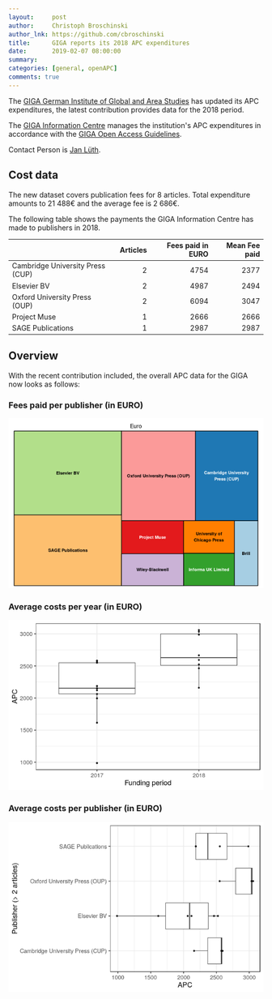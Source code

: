 ```yaml
---
layout:     post
author:     Christoph Broschinski
author_lnk: https://github.com/cbroschinski
title:      GIGA reports its 2018 APC expenditures
date:       2019-02-07 08:00:00
summary:    
categories: [general, openAPC]
comments: true
---
```




The [GIGA German Institute of Global and Area Studies](https://www.giga-hamburg.de/en) has updated its APC expenditures, the latest contribution provides data for the 2018 period.

The [GIGA Information Centre](https://www.giga-hamburg.de/en/giga-information-centre) manages the institution's APC expenditures in accordance with the [GIGA Open Access Guidelines](https://www.giga-hamburg.de/en/giga-open-access-guidelines).

Contact Person is [Jan Lüth](mailto:Jan.Lueth@giga-hamburg.de).

## Cost data



The new dataset covers publication fees for 8 articles. Total expenditure amounts to 21 488€ and the average fee is 2 686€.

The following table shows the payments the GIGA Information Centre has made to publishers in 2018.


|                                 | Articles| Fees paid in EURO| Mean Fee paid|
|:--------------------------------|--------:|-----------------:|-------------:|
|Cambridge University Press (CUP) |        2|              4754|          2377|
|Elsevier BV                      |        2|              4987|          2494|
|Oxford University Press (OUP)    |        2|              6094|          3047|
|Project Muse                     |        1|              2666|          2666|
|SAGE Publications                |        1|              2987|          2987|

## Overview

With the recent contribution included, the overall APC data for the GIGA now looks as follows:

### Fees paid per publisher (in EURO)

![plot of chunk tree_giga_2019_02_07_full](/figure/tree_giga_2019_02_07_full-1.png)

###  Average costs per year (in EURO)

![plot of chunk box_giga_2019_02_07_year_full](/figure/box_giga_2019_02_07_year_full-1.png)

###  Average costs per publisher (in EURO)

![plot of chunk box_giga_2019_02_07_publisher_full](/figure/box_giga_2019_02_07_publisher_full-1.png)
